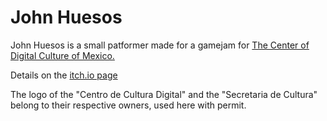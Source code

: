 # John Huesos

John Huesos is a small patformer made for a gamejam for [The Center of Digital Culture of Mexico.](https://www.centroculturadigital.mx/) 

Details on the [itch.io page](https://lacalaveraverde.itch.io/john-huesos)

The logo of the "Centro de Cultura Digital" and the "Secretaria de Cultura" belong to their respective owners, used here with permit.
